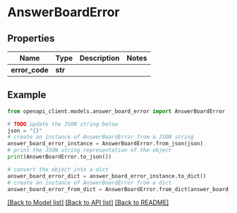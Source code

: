 # AnswerBoardError


## Properties

Name | Type | Description | Notes
------------ | ------------- | ------------- | -------------
**error_code** | **str** |  | 

## Example

```python
from openapi_client.models.answer_board_error import AnswerBoardError

# TODO update the JSON string below
json = "{}"
# create an instance of AnswerBoardError from a JSON string
answer_board_error_instance = AnswerBoardError.from_json(json)
# print the JSON string representation of the object
print(AnswerBoardError.to_json())

# convert the object into a dict
answer_board_error_dict = answer_board_error_instance.to_dict()
# create an instance of AnswerBoardError from a dict
answer_board_error_from_dict = AnswerBoardError.from_dict(answer_board_error_dict)
```
[[Back to Model list]](../README.md#documentation-for-models) [[Back to API list]](../README.md#documentation-for-api-endpoints) [[Back to README]](../README.md)


